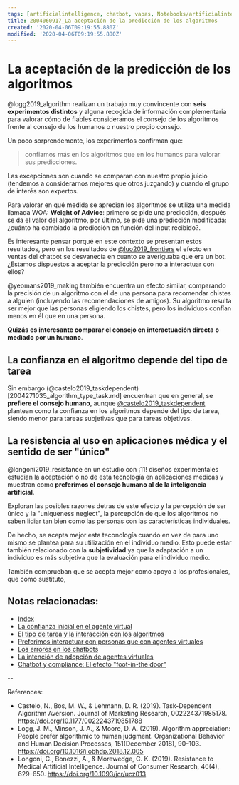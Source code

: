 ```yaml
---
tags: [artificialintelligence, chatbot, vapas, Notebooks/artificialintelligence, virtualagents, trust, aceptance, judgement]
title: 2004060917_La aceptación de la predicción de los algoritmos
created: '2020-04-06T09:19:55.880Z'
modified: '2020-04-06T09:19:55.880Z'
---
```


# La aceptación de la predicción de los algoritmos

@logg2019_algorithm realizan un trabajo muy convincente con **seis experimentos distintos** y alguna recogida de información complementaria para valorar cómo de fiables consideramos el consejo de los algoritmos frente al consejo de los humanos o nuestro propio consejo.

Un poco sorprendemente, los experimentos confirman que:

> confiamos más en los algoritmos que en los humanos para valorar sus predicciones.

Las excepciones son cuando se comparan con nuestro propio juicio (tendemos a considerarnos mejores que otros juzgando) y cuando el grupo de interés son expertos.

Para valorar en qué medida se aprecian los algoritmos se utiliza una medida llamada WOA: **Weight of Advice**: primero se pide una predicción, después se da el valor del algoritmo, por último, se pide una predicción modificada: ¿cuánto ha cambiado la predicción en función del input recibido?.

Es interesante pensar porqué en este contexto se presentan estos resultados, pero en los resultados de [@luo2019_frontiers](2004041604_preferimos_comprar_personas_chatbot.md) el efecto en ventas del chatbot se desvanecía en cuanto se averiguaba que era un bot. ¿Estamos dispuestos a aceptar la predicción pero no a interactuar con ellos?

@yeomans2019_making también encuentra un efecto similar, comparando la precisión de un algoritmo con el de una persona para recomendar chistes a alguien (incluyendo las recomendaciones de amigos). Su algoritmo resulta ser mejor que las personas eligiendo los chistes, pero los individuos confían menos en él que en una persona.

**Quizás es interesante comparar el consejo en interactuación directa o mediado por un humano**.


## La confianza en el algoritmo depende del tipo de tarea

Sin embargo (@castelo2019_taskdependent)[2004271035_algorithm_type_task.md] encuentran que en general, se **prefiere el consejo humano**, aunque [@castelo2019_taskdependent](2004271035_algorithm_type_task.md) plantean como la confianza en los algoritmos depende del tipo de tarea, siendo menor para tareas subjetivas que para tareas objetivas.

## La resistencia al uso en aplicaciones médica y el sentido de ser "único"

@longoni2019_resistance en un estudio con ¡11! diseños experimentales estudian la aceptación o no de esta tecnología en aplicaciones médicas y muestran como **preferimos el consejo humano al de la inteligencia artificial**.

Exploran las posibles razones detras de este efecto y la percepción de ser único y la "uniqueness neglect", la percepción de que los algoritmos no saben lidiar tan bien como las personas con las características individuales. 

De hecho, se acepta mejor esta teconología cuando en vez de para uno mismo se plantea para su utilización en el individuo medio. Esto puede estar también relacionado con la **subjetividad** ya que la adaptación a un individuo es más subjetiva que la evaluación para el individuo medio. 

También comprueban que se acepta mejor como apoyo a los profesionales, que como sustituto,


## Notas relacionadas:

- [Index](_2003101705_index.md)
- [La confianza inicial en el agente virtual](2004060904_confianza_agentevirtual.md)
- [El tipo de tarea y la interacción con los algoritmos](2004271035_algorithm_type_task.md)
- [Preferimos interactuar con personas que con agentes virtuales](2004041604_preferimos_comprar_personas_chatbot.md)
- [Los errores en los chatbots](2005102010_loserroresenloschatbots.md)
- [La intención de adopción de agentes virtuales](2004060832_intencion_adopcion_agente_virtual.md)
- [Chatbot y compliance: El efecto "foot-in-the door"](2003241149_chatbots_footinthedoor_y_compliance.md)

--

References:


- Castelo, N., Bos, M. W., & Lehmann, D. R. (2019). Task-Dependent Algorithm Aversion. Journal of Marketing Research, 002224371985178. https://doi.org/10.1177/0022243719851788
- Logg, J. M., Minson, J. A., & Moore, D. A. (2019). Algorithm appreciation: People prefer algorithmic to human judgment. Organizational Behavior and Human Decision Processes, 151(December 2018), 90–103. https://doi.org/10.1016/j.obhdp.2018.12.005
- Longoni, C., Bonezzi, A., & Morewedge, C. K. (2019). Resistance to Medical Artificial Intelligence. Journal of Consumer Research, 46(4), 629–650. https://doi.org/10.1093/jcr/ucz013
